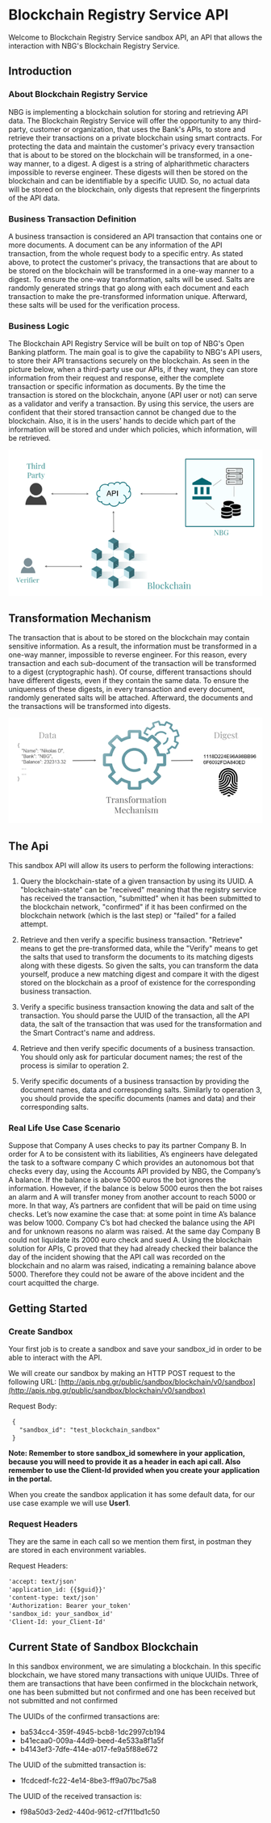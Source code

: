 # Blockchain Registry Service API

Welcome to Blockchain Registry Service sandbox API, an API that allows the interaction with NBG's Blockchain Registry Service. 

## Introduction

### About Blockchain Registry Service

NBG is implementing a blockchain solution for storing and retrieving API data. The Blockchain Registry Service will offer the opportunity to any third-party, customer or organization, that uses the Bank's APIs, to store and retrieve their transactions on a private blockchain using smart contracts. For protecting the data and maintain the customer's privacy every transaction that is about to be stored on the blockchain will be transformed, in a one-way manner, to a digest.  A digest is a string of alpharithmetic characters impossible to reverse engineer. These digests will then be stored on the blockchain and can be identifiable by a specific UUID. So, no actual data will be stored on the blockchain, only digests that represent the fingerprints of the API data.

### Business Transaction Definition 

A business transaction is considered an API transaction that contains one or more documents. A document can be any information of the API transaction, from the whole request body to a specific entry. As stated above, to protect the customer's privacy, the transactions that are about to be stored on the blockchain will be transformed in a one-way manner to a digest. To ensure the one-way transformation, salts will be used. Salts are randomly generated strings that go along with each document and each transaction to make the pre-transformed information unique. Afterward, these salts will be used for the verification process.

### Business Logic 
The Blockchain API Registry Service will be built on top of NBG's Open Banking platform. The main goal is to give the capability to NBG's API users, to store their API transactions securely on the blockchain. As seen in the picture below, when a third-party use our APIs, if they want, they can store information from their request and response, either the complete transaction or specific information as documents. By the time the transaction is stored on the blockchain, anyone (API user or not) can serve as a validator and verify a transaction. By using this service, the users are confident that their stored transaction cannot be changed due to the blockchain. Also, it is in the users' hands to decide which part of the information will be stored and under which policies, which information, will be retrieved.

![Blockchain API Registry Service](pictures/blockchain_simple_architecture.png)


## Transformation Mechanism 
The transaction that is about to be stored on the blockchain may contain sensitive information. As a result, the information must be transformed in a one-way manner, impossible to reverse engineer. For this reason, every transaction and each sub-document of the transaction will be transformed to a digest (cryptographic hash). Of course, different transactions should have different digests, even if they contain the same data. To ensure the uniqueness of these digests, in every transaction and every document, randomly generated salts will be attached. Afterward, the documents and the transactions will be transformed into digests.

![Transformation Mechanism](pictures/transformation.png)


## The Api

This sandbox API will allow its users to perform the following interactions:

1. Query the blockchain-state of a given transaction by using its UUID. A "blockchain-state" can be "received" meaning that the registry service has received the transaction, "submitted" when it has been submitted to the blockchain network, "confirmed" if it has been confirmed on the blockchain network (which is the last step) or "failed" for a failed attempt.

2. Retrieve and then verify a specific business transaction. "Retrieve" means to get the pre-transformed data, while the "Verify" means to get the salts that used to transform the documents to its matching digests along with these digests. So given the salts, you can transform the data yourself, produce a new matching digest and compare it with the digest stored on the blockchain as a proof of existence for the corresponding business transaction.

3. Verify a specific business transaction knowing the data and salt of the transaction. You should parse the UUID of the transaction, all the API data, the salt of the transaction that was used for the transformation and the Smart Contract's name and address.

4. Retrieve and then verify specific documents of a business transaction. You should only ask for particular document names; the rest of the process is similar to operation 2.

5. Verify specific documents of a business transaction by providing the document names, data and corresponding salts. Similarly to operation 3, you should provide the specific documents (names and data) and their corresponding salts. 

### Real Life Use Case Scenario

Suppose that Company A uses checks to pay its partner Company B. In order for A to be consistent with its liabilities, A’s engineers have delegated the task to a software company C which provides an autonomous bot that checks every day, using the Accounts API provided by NBG, the Company’s A balance. If the balance is above 5000 euros the bot ignores the information. However, if the balance is below 5000 euros then the bot raises an alarm and A will transfer money from another account to reach 5000 or more. In that way, A’s partners are confident that will be paid on time using checks. Let’s now examine the case that: at some point in time A’s balance was below 1000. Company C’s bot had checked the balance using the API and for unknown reasons no alarm was raised. At the same day Company B could not liquidate its 2000 euro check and sued A. Using the blockchain solution for APIs, C proved that they had already checked their balance the day of the incident showing that the API call was recorded on the blockchain and no alarm was raised, indicating a remaining balance above 5000. Therefore they could not be aware of the above incident and the court acquitted the charge.

## Getting Started

### Create Sandbox 

Your first job is to create a sandbox and save your sandbox_id in order to be able to interact with the API.

We will create our sandbox by making an HTTP POST request to the following URL:
[http://apis.nbg.gr/public/sandbox/blockchain/v0/sandbox](http://apis.nbg.gr/public/sandbox/blockchain/v0/sandbox)

Request Body:
```
 {
   "sandbox_id": "test_blockchain_sandbox"
 }
 ```

**Note: Remember to store sandbox_id somewhere in your application, because you will need to provide it as a header in each api call. Also remember to use the Client-Id provided when you create your application in the portal.**

When you create the sandbox application it has some default data, for our use case example we will use **User1**.

### Request Headers

They are the same in each call so we mention them first, in postman they are stored in each environment variables.

Request Headers:
```
'accept: text/json'
'application_id: {{$guid}}'
'content-type: text/json'  
'Authorization: Bearer your_token'
'sandbox_id: your_sandbox_id'
'Client-Id: your_Client-Id'
```
## Current State of Sandbox Blockchain

In this sandbox environment, we are simulating a blockchain. In this specific blockchain, we have stored many transactions with unique UUIDs. Three of them are transactions that have been confirmed in the blockchain network, one has been submitted but not confirmed and one has been received but not submitted and not confirmed

The UUIDs of the confirmed transactions are:
* ba534cc4-359f-4945-bcb8-1dc2997cb194
* b41ecaa0-009a-44d9-beed-4e533a8f1a5f
* b4143ef3-7dfe-414e-a017-fe9a5f88e672

The UUID of the submitted transaction is:
* 1fcdcedf-fc22-4e14-8be3-ff9a07bc75a8

The UUID of the received transaction is:
* f98a50d3-2ed2-440d-9612-cf7f11bd1c50

